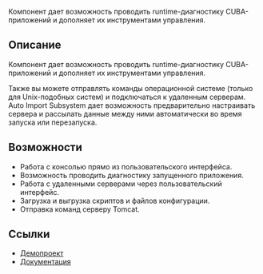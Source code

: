Компонент дает возможность проводить runtime-диагностику CUBA-приложений  и дополняет их инструментами управления.


## Описание
Компонент дает возможность проводить runtime-диагностику CUBA-приложений  и дополняет их инструментами управления.

Также вы можете отправлять команды операционной системе (только для Unix-подобных систем) и подключаться к удаленным серверам. Auto Import Subsystem дает возможность предварительно настраивать сервера и рассылать данные между ними автоматически во время запуска или перезапуска.

## Возможности
* Работа с консолью прямо из пользовательского интерфейса.
* Возможность проводить диагностику запущенного приложения.
* Работа с удаленными серверами через пользовательский интерфейс.
* Загрузка и выгрузка скриптов и файлов конфигурации.
* Отправка команд серверу Tomcat.

## Ссылки
- [Демопроект](https://github.com/cuba-platform/admin-tools-demo)
- [Документация](https://github.com/cuba-platform/admin-tools-addon/blob/master/README.md)